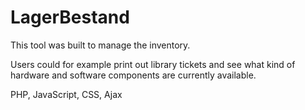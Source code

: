 # LagerBestand

This tool was built to manage the inventory.

Users could for example print out library tickets and see what kind of hardware and software components are currently available.

PHP, JavaScript, CSS, Ajax
